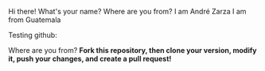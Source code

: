 Hi there! What's your name? Where are you from?
I am André Zarza
I am from Guatemala


Testing github:

Where are you from?
**Fork this repository, then clone your version, modify it, push your changes, and create a pull request!**
